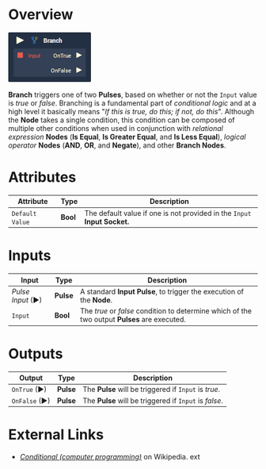 # Overview

![The Branch Node.](../../.gitbook/assets/node-branch.png)

**Branch** triggers one of two **Pulses**, based on whether or not the `Input` value is *true* or *false*. Branching is a fundamental part of *conditional logic* and at a high level it basically means "_If this is true, do this; if not, do this_". Although the **Node** takes a single condition, this condition can be composed of multiple other conditions when used in conjunction with *relational expression* **Nodes** (**Is Equal**, **Is Greater Equal**, and **Is Less Equal**), *logical operator* **Nodes** (**AND**, **OR**, and **Negate**), and other **Branch Nodes**.

# Attributes

|Attribute|Type|Description|
|---|---|---|
|`Default Value`|**Bool**|The default value if one is not provided in the `Input` **Input Socket.**|

# Inputs

|Input|Type|Description|
|---|---|---|
|*Pulse Input* (►)|**Pulse**|A standard **Input Pulse**, to trigger the execution of the **Node**.|
|`Input`|**Bool**|The *true* or *false* condition to determine which of the two output **Pulses** are executed.|

# Outputs

|Output|Type|Description|
|---|---|---|
|`OnTrue` (►)|**Pulse**|The **Pulse** will be triggered if `Input` is *true*.|
|`OnFalse` (►)|**Pulse**|The **Pulse** will be triggered if `Input` is *false*.|

# External Links

- [*Conditional (computer programming)*](https://en.wikipedia.org/wiki/Conditional_\(computer_programming\)) on Wikipedia.
ext